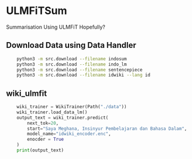 # ULMFiTSum

Summarisation Using ULMFiT Hopefully?

## Download Data using Data Handler

```bash
    python3 -m src.download --filename indosum
    python3 -m src.download --filename indo_lm
    python3 -m src.download --filename sentencepiece
    python3 -m src.download --filename idwiki --lang id
```

## wiki_ulmfit

```python
    wiki_trainer = WikiTrainer(Path("./data"))
    wiki_trainer.load_data_lm()
    output_text = wiki_trainer.predict(
        next_tok=20,
        start="Saya Meghana, Insinyur Pembelajaran dan Bahasa Dalam",
        model_name="idwiki_encoder.enc",
        enocder = True
    )
    print(output_text)
```